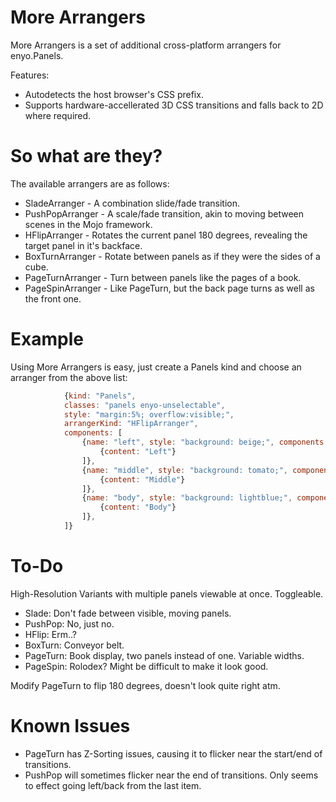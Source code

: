 More Arrangers
==============

More Arrangers is a set of additional cross-platform arrangers for enyo.Panels.

Features:
* Autodetects the host browser's CSS prefix.
* Supports hardware-accellerated 3D CSS transitions and falls back to 2D where required.

So what are they?
==============

The available arrangers are as follows:
* SladeArranger - A combination slide/fade transition.
* PushPopArranger - A scale/fade transition, akin to moving between scenes in the Mojo framework.
* HFlipArranger - Rotates the current panel 180 degrees, revealing the target panel in it's backface.
* BoxTurnArranger - Rotate between panels as if they were the sides of a cube.
* PageTurnArranger - Turn between panels like the pages of a book.
* PageSpinArranger - Like PageTurn, but the back page turns as well as the front one.

Example
==============

Using More Arrangers is easy, just create a Panels kind and choose an arranger from the above list:
```javascript
			{kind: "Panels",
			classes: "panels enyo-unselectable",
			style: "margin:5%; overflow:visible;",
			arrangerKind: "HFlipArranger",
			components: [
				{name: "left", style: "background: beige;", components: [
					{content: "Left"}
				]},
				{name: "middle", style: "background: tomato;", components: [
					{content: "Middle"}
				]},
				{name: "body", style: "background: lightblue;", components: [
					{content: "Body"}
				]},
			]}
```

To-Do
==============

High-Resolution Variants with multiple panels viewable at once. Toggleable.
*  Slade: Don't fade between visible, moving panels.
*  PushPop: No, just no.
*  HFlip: Erm..?
*  BoxTurn: Conveyor belt.
*  PageTurn: Book display, two panels instead of one. Variable widths.
*  PageSpin: Rolodex? Might be difficult to make it look good.

Modify PageTurn to flip 180 degrees, doesn't look quite right atm.

Known Issues
==============

* PageTurn has Z-Sorting issues, causing it to flicker near the start/end of transitions.
* PushPop will sometimes flicker near the end of transitions. Only seems to effect going left/back from the last item.